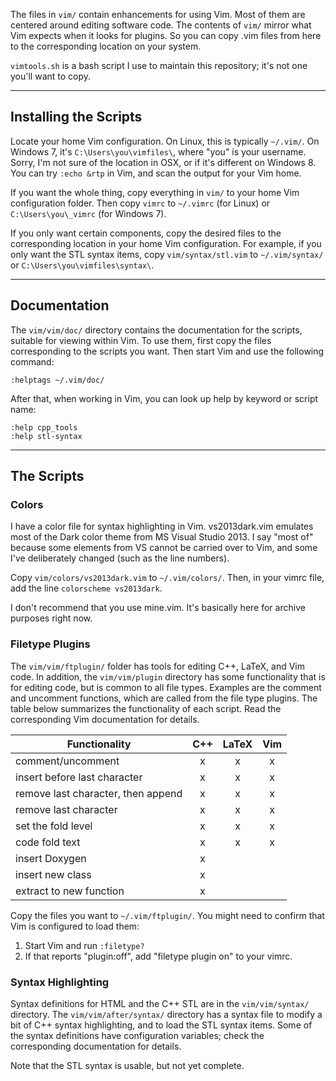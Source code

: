 The files in `vim/` contain enhancements for using Vim. Most of them are centered around editing software code. The contents of `vim/` mirror what Vim expects when it looks for plugins. So you can copy .vim files from here to the corresponding location on your system.

`vimtools.sh` is a bash script I use to maintain this repository; it's not one you'll want to copy.

---

## Installing the Scripts
Locate your home Vim configuration. On Linux, this is typically `~/.vim/`. On Windows 7, it's `C:\Users\you\vimfiles\`, where "you" is your username. Sorry, I'm not sure of the location in OSX, or if it's different on Windows 8. You can try `:echo &rtp` in Vim, and scan the output for your Vim home.

If you want the whole thing, copy everything in `vim/` to your home Vim configuration folder. Then copy `vimrc` to `~/.vimrc` (for Linux) or `C:\Users\you\_vimrc` (for Windows 7).

If you only want certain components, copy the desired files to the corresponding location in your home Vim configuration. For example, if you only want the STL syntax items, copy `vim/syntax/stl.vim` to `~/.vim/syntax/` or `C:\Users\you\vimfiles\syntax\`.

---

## Documentation
The `vim/vim/doc/` directory contains the documentation for the scripts, suitable for viewing within Vim. To use them, first copy the files corresponding to the scripts you want. Then start Vim and use the following command:
```
:helptags ~/.vim/doc/
```
After that, when working in Vim, you can look up help by keyword or script name:
```
:help cpp_tools
:help stl-syntax
```

---
## The Scripts
### Colors
I have a color file for syntax highlighting in Vim. vs2013dark.vim emulates most of the Dark color theme from MS Visual Studio 2013. I say "most of" because some elements from VS cannot be carried over to Vim, and some I've deliberately changed (such as the line numbers).

Copy `vim/colors/vs2013dark.vim` to `~/.vim/colors/`. Then, in your vimrc file, add the line `colorscheme vs2013dark`.

I don't recommend that you use mine.vim. It's basically here for archive purposes right now.

### Filetype Plugins
The `vim/vim/ftplugin/` folder has tools for editing C++, LaTeX, and Vim code. In addition, the `vim/vim/plugin` directory has some functionality that is for editing code, but is common to all file types. Examples are the comment and uncomment functions, which are called from the file type plugins. The table below summarizes the functionality of each script. Read the corresponding Vim documentation for details.

| Functionality | C++ | LaTeX | Vim |
|---------------|:---:|:-----:|:---:|
| comment/uncomment | x | x | x |
| insert before last character | x | x | x |
| remove last character, then append | x | x | x |
| remove last character | x | x | x |
| set the fold level | x | x | x |
| code fold text | x | x | x |
| insert Doxygen | x | | |
| insert new class | x | | |
| extract to new function | x | | |

Copy the files you want to `~/.vim/ftplugin/`. You might need to confirm that Vim is configured to load them:

1. Start Vim and run `:filetype?`
2. If that reports "plugin:off", add "filetype plugin on" to your vimrc.

### Syntax Highlighting
Syntax definitions for HTML and the C++ STL are in the `vim/vim/syntax/` directory. The `vim/vim/after/syntax/` directory has a syntax file to modify a bit of C++ syntax highlighting, and to load the STL syntax items. Some of the syntax definitions have configuration variables; check the corresponding documentation for details.

Note that the STL syntax is usable, but not yet complete.
